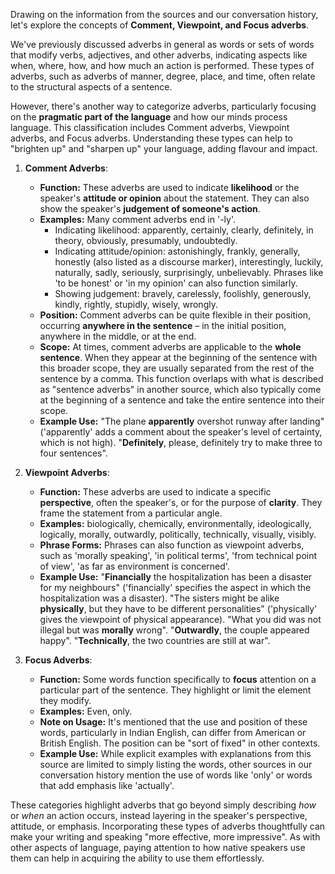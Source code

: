 Drawing on the information from the sources and our conversation history, let's explore the concepts of **Comment, Viewpoint, and Focus adverbs**.

We've previously discussed adverbs in general as words or sets of words that modify verbs, adjectives, and other adverbs, indicating aspects like when, where, how, and how much an action is performed. These types of adverbs, such as adverbs of manner, degree, place, and time, often relate to the structural aspects of a sentence.

However, there's another way to categorize adverbs, particularly focusing on the **pragmatic part of the language** and how our minds process language. This classification includes Comment adverbs, Viewpoint adverbs, and Focus adverbs. Understanding these types can help to "brighten up" and "sharpen up" your language, adding flavour and impact.

1.  **Comment Adverbs**:
    *   **Function:** These adverbs are used to indicate **likelihood** or the speaker's **attitude or opinion** about the statement. They can also show the speaker's **judgement of someone's action**.
    *   **Examples:** Many comment adverbs end in '-ly'.
        *   Indicating likelihood: apparently, certainly, clearly, definitely, in theory, obviously, presumably, undoubtedly.
        *   Indicating attitude/opinion: astonishingly, frankly, generally, honestly (also listed as a discourse marker), interestingly, luckily, naturally, sadly, seriously, surprisingly, unbelievably. Phrases like 'to be honest' or 'in my opinion' can also function similarly.
        *   Showing judgement: bravely, carelessly, foolishly, generously, kindly, rightly, stupidly, wisely, wrongly.
    *   **Position:** Comment adverbs can be quite flexible in their position, occurring **anywhere in the sentence** – in the initial position, anywhere in the middle, or at the end.
    *   **Scope:** At times, comment adverbs are applicable to the **whole sentence**. When they appear at the beginning of the sentence with this broader scope, they are usually separated from the rest of the sentence by a comma. This function overlaps with what is described as "sentence adverbs" in another source, which also typically come at the beginning of a sentence and take the entire sentence into their scope.
    *   **Example Use:** "The plane **apparently** overshot runway after landing" ('apparently' adds a comment about the speaker's level of certainty, which is not high). "**Definitely**, please, definitely try to make three to four sentences".

2.  **Viewpoint Adverbs**:
    *   **Function:** These adverbs are used to indicate a specific **perspective**, often the speaker's, or for the purpose of **clarity**. They frame the statement from a particular angle.
    *   **Examples:** biologically, chemically, environmentally, ideologically, logically, morally, outwardly, politically, technically, visually, visibly.
    *   **Phrase Forms:** Phrases can also function as viewpoint adverbs, such as 'morally speaking', 'in political terms', 'from technical point of view', 'as far as environment is concerned'.
    *   **Example Use:** "**Financially** the hospitalization has been a disaster for my neighbours" ('financially' specifies the aspect in which the hospitalization was a disaster). "The sisters might be alike **physically**, but they have to be different personalities" ('physically' gives the viewpoint of physical appearance). "What you did was not illegal but was **morally** wrong". "**Outwardly**, the couple appeared happy". "**Technically**, the two countries are still at war".

3.  **Focus Adverbs**:
    *   **Function:** Some words function specifically to **focus** attention on a particular part of the sentence. They highlight or limit the element they modify.
    *   **Examples:** Even, only.
    *   **Note on Usage:** It's mentioned that the use and position of these words, particularly in Indian English, can differ from American or British English. The position can be "sort of fixed" in other contexts.
    *   **Example Use:** While explicit examples with explanations from this source are limited to simply listing the words, other sources in our conversation history mention the use of words like 'only' or words that add emphasis like 'actually'.

These categories highlight adverbs that go beyond simply describing *how* or *when* an action occurs, instead layering in the speaker's perspective, attitude, or emphasis. Incorporating these types of adverbs thoughtfully can make your writing and speaking "more effective, more impressive". As with other aspects of language, paying attention to how native speakers use them can help in acquiring the ability to use them effortlessly.